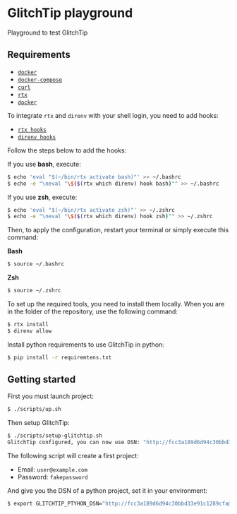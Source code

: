 # GlitchTip playground

Playground to test GlitchTip

## Requirements

- [`docker`](https://www.docker.com/)
- [`docker-compose`](https://docs.docker.com/compose/)
- [`curl`](https://curl.se/)
- [`rtx`](https://github.com/jdxcode/rtx)
- [`docker`](https://www.docker.com/)

To integrate `rtx` and `direnv` with your shell login, you need to add hooks:

- [`rtx hooks`](https://github.com/jdxcode/rtx#quickstart)
- [`direnv hooks`](https://direnv.net/docs/hook.html)

Follow the steps below to add the hooks:

If you use **bash**, execute:
```sh
$ echo 'eval "$(~/bin/rtx activate bash)"' >> ~/.bashrc
$ echo -e "\neval "\$($(rtx which direnv) hook bash)"" >> ~/.bashrc
```
If you use **zsh**, execute:
```sh
$ echo 'eval "$(~/bin/rtx activate zsh)"' >> ~/.zshrc
$ echo -e "\neval "\$($(rtx which direnv) hook zsh)"" >> ~/.zshrc
```
Then, to apply the configuration, restart your terminal or simply execute this command:

**Bash**
```sh
$ source ~/.bashrc
```

**Zsh**
```sh
$ source ~/.zshrc
```

To set up the required tools, you need to install them locally. When you are in
the folder of the repository, use the following command:

```sh
$ rtx install
$ direnv allow
```

Install python requirements to use GlitchTip in python:

```sh
$ pip install -r requiremtens.txt
```

## Getting started

First you must launch project:

```sh
$ ./scripts/up.sh
```

Then setup GlitchTip:

```sh
$ ./scripts/setup-glitchtip.sh
GlitchTip configured, you can now use DSN: "http://fcc3a189d6d94c30bbd33e91c1289cfa@localhost:8000/1"
```

The following script will create a first project:

- Email: `user@example.com`
- Password: `fakepassword`

And give you the DSN of a python project, set it in your environment:

```sh
$ export GLITCHTIP_PTYHON_DSN="http://fcc3a189d6d94c30bbd33e91c1289cfa@localhost:8000/1"
```
